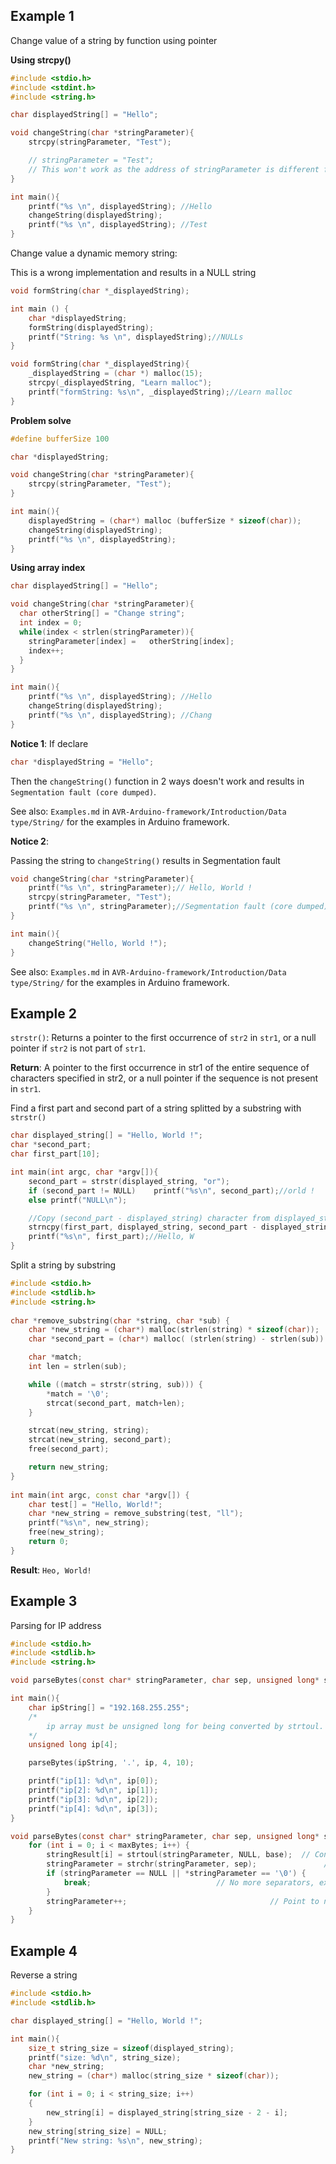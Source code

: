 ## Example 1

Change value of a string by function using pointer

**Using strcpy()**

```c
#include <stdio.h>
#include <stdint.h>
#include <string.h>

char displayedString[] = "Hello";

void changeString(char *stringParameter){
	strcpy(stringParameter, "Test");

	// stringParameter = "Test"; 
	// This won't work as the address of stringParameter is different from displayedString
}

int main(){
	printf("%s \n", displayedString); //Hello
	changeString(displayedString);
	printf("%s \n", displayedString); //Test
}
```
Change value a dynamic memory string:

This is a wrong implementation and results in a NULL string

```c
void formString(char *_displayedString);

int main () {
   	char *displayedString;
	formString(displayedString);
	printf("String: %s \n", displayedString);//NULLs
}   

void formString(char *_displayedString){
	_displayedString = (char *) malloc(15);
	strcpy(_displayedString, "Learn malloc");
	printf("formString: %s\n", _displayedString);//Learn malloc
}
```
**Problem solve**
```c		
#define bufferSize 100

char *displayedString;

void changeString(char *stringParameter){
	strcpy(stringParameter, "Test");
}

int main(){
	displayedString = (char*) malloc (bufferSize * sizeof(char));
	changeString(displayedString);
	printf("%s \n", displayedString);
}
```
**Using array index**
```c
char displayedString[] = "Hello";

void changeString(char *stringParameter){
  char otherString[] = "Change string";
  int index = 0;
  while(index < strlen(stringParameter)){
    stringParameter[index] =   otherString[index];
    index++;
  }
}

int main(){
	printf("%s \n", displayedString); //Hello
	changeString(displayedString);
	printf("%s \n", displayedString); //Chang
}
```

**Notice 1**: If declare

```c
char *displayedString = "Hello";
```

Then the ``changeString()`` function in 2 ways doesn't work and results in ``Segmentation fault (core dumped)``.

See also: ``Examples.md`` in ``AVR-Arduino-framework/Introduction/Data type/String/`` for the examples in Arduino framework.

**Notice 2**:

Passing the string to ``changeString()`` results in Segmentation fault

```c
void changeString(char *stringParameter){
	printf("%s \n", stringParameter);// Hello, World !
	strcpy(stringParameter, "Test");
	printf("%s \n", stringParameter);//Segmentation fault (core dumped)
}

int main(){
	changeString("Hello, World !");
}
```

See also: ``Examples.md`` in ``AVR-Arduino-framework/Introduction/Data type/String/`` for the examples in Arduino framework.

## Example 2

``strstr()``: Returns a pointer to the first occurrence of ``str2`` in ``str1``, or a null pointer if ``str2`` is not part of ``str1``.

**Return**: A pointer to the first occurrence in str1 of the entire sequence of characters specified in str2, or a null pointer if the sequence is not present in ``str1``.

Find a first part and second part of a string splitted by a substring with ``strstr()``

```c
char displayed_string[] = "Hello, World !";
char *second_part;
char first_part[10];

int main(int argc, char *argv[]){
    second_part = strstr(displayed_string, "or");
	if (second_part != NULL)	printf("%s\n", second_part);//orld !
	else printf("NULL\n");

    //Copy (second_part - displayed_string) character from displayed_string to first_part
    strncpy(first_part, displayed_string, second_part - displayed_string);
    printf("%s\n", first_part);//Hello, W
}
```

Split a string by substring

```cpp
#include <stdio.h>
#include <stdlib.h>
#include <string.h>
 
char *remove_substring(char *string, char *sub) {
    char *new_string = (char*) malloc(strlen(string) * sizeof(char));
    char *second_part = (char*) malloc( (strlen(string) - strlen(sub)) * sizeof(char));

    char *match;
    int len = strlen(sub);

    while ((match = strstr(string, sub))) {
        *match = '\0';
        strcat(second_part, match+len);
    }

    strcat(new_string, string);
    strcat(new_string, second_part);
    free(second_part);

    return new_string;
}
 
int main(int argc, const char *argv[]) {
    char test[] = "Hello, World!";
    char *new_string = remove_substring(test, "ll");
    printf("%s\n", new_string);
    free(new_string);
    return 0;
}
```

**Result**: ``Heo, World!``

## Example 3

Parsing for IP address

```c
#include <stdio.h>
#include <stdlib.h>
#include <string.h>

void parseBytes(const char* stringParameter, char sep, unsigned long* stringResult, int maxBytes, int base);

int main(){
	char ipString[] = "192.168.255.255";
    /*
		ip array must be unsigned long for being converted by strtoul. If set as char ip[4], the result will be signed number as char by default is signed number
	*/	
	unsigned long ip[4];

	parseBytes(ipString, '.', ip, 4, 10);

	printf("ip[1]: %d\n", ip[0]);
	printf("ip[2]: %d\n", ip[1]);
	printf("ip[3]: %d\n", ip[2]);
	printf("ip[4]: %d\n", ip[3]);
}

void parseBytes(const char* stringParameter, char sep, unsigned long* stringResult, int maxBytes, int base) {
    for (int i = 0; i < maxBytes; i++) {
        stringResult[i] = strtoul(stringParameter, NULL, base);  // Convert byte: strtoul: string to unsigned long
        stringParameter = strchr(stringParameter, sep);               // Find next separator
        if (stringParameter == NULL || *stringParameter == '\0') {
            break;                            // No more separators, exit
        }
        stringParameter++;                                // Point to next character after separator
    }
}
```
## Example 4

Reverse a string

```c
#include <stdio.h>
#include <stdlib.h>

char displayed_string[] = "Hello, World !";

int main(){
	size_t string_size = sizeof(displayed_string);
	printf("size: %d\n", string_size);
	char *new_string;
	new_string = (char*) malloc(string_size * sizeof(char));

	for (int i = 0; i < string_size; i++)
    {
        new_string[i] = displayed_string[string_size - 2 - i];
    }
	new_string[string_size] = NULL;
	printf("New string: %s\n", new_string);
}
```
